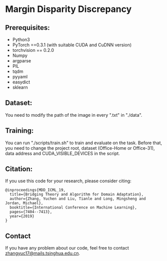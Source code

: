 # Margin Disparity Discrepancy

## Prerequisites:

* Python3
* PyTorch ==0.3.1 (with suitable CUDA and CuDNN version)
* torchvision == 0.2.0
* Numpy
* argparse
* PIL
* tqdm
* pyyaml
* easydict
* sklearn

## Dataset:

You need to modify the path of the image in every ".txt" in "./data".

## Training:

You can run "./scripts/train.sh" to train and evaluate on the task. Before that, you need to change the project root, dataset (Office-Home or Office-31), data address and CUDA_VISIBLE_DEVICES in the script.

## Citation:

If you use this code for your research, please consider citing:

```
@inproceedings{MDD_ICML_19,
  title={Bridging Theory and Algorithm for Domain Adaptation},
  author={Zhang, Yuchen and Liu, Tianle and Long, Mingsheng and Jordan, Michael},
  booktitle={International Conference on Machine Learning},
  pages={7404--7413},
  year={2019}
}
```
## Contact
If you have any problem about our code, feel free to contact zhangyuc17@mails.tsinghua.edu.cn.
